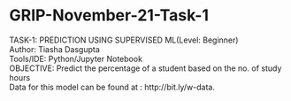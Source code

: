 # GRIP-November-21-Task-1
<div>TASK-1: PREDICTION USING SUPERVISED ML(Level: Beginner)</div>
<div>Author: Tiasha Dasgupta</div>
<div>Tools/IDE: Python/Jupyter Notebook</div>
<div>OBJECTIVE: Predict the percentage of a student based on the no. of study hours</div>
<div>Data for this model can be found at : http://bit.ly/w-data.</div>
